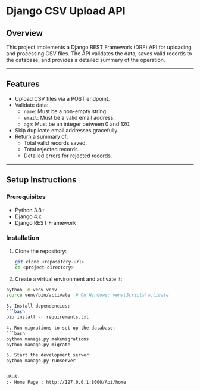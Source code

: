 # Django CSV Upload API

## Overview
This project implements a Django REST Framework (DRF) API for uploading and processing CSV files. The API validates the data, saves valid records to the database, and provides a detailed summary of the operation.

---

## Features
- Upload CSV files via a POST endpoint.
- Validate data:
  - `name`: Must be a non-empty string.
  - `email`: Must be a valid email address.
  - `age`: Must be an integer between 0 and 120.
- Skip duplicate email addresses gracefully.
- Return a summary of:
  - Total valid records saved.
  - Total rejected records.
  - Detailed errors for rejected records.

---

## Setup Instructions

### Prerequisites
- Python 3.8+
- Django 4.x
- Django REST Framework

### Installation
1. Clone the repository:
   ```bash
   git clone <repository-url>
   cd <project-directory>

2. Create a virtual environment and activate it:
  ```bash
  python -m venv venv
  source venv/bin/activate  # On Windows: venv\Scripts\activate

3. Install dependencies:
  ```bash
  pip install -r requirements.txt

4. Run migrations to set up the database:
  ```bash
  python manage.py makemigrations
  python manage.py migrate

5. Start the development server:
  python manage.py runserver


URLS:
:- Home Page : http://127.0.0.1:8000/Api/home
